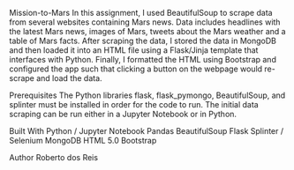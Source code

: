 Mission-to-Mars
In this assignment, I used BeautifulSoup to scrape data from several websites containing Mars news. 
Data includes headlines with the latest Mars news, images of Mars, tweets about the Mars weather and a table of Mars facts. 
After scraping the data, I stored the data in MongoDB and then loaded it into an HTML file using a Flask/Jinja template that interfaces with Python. 
Finally, I formatted the HTML using Bootstrap and configured the app such that clicking a button on the webpage would re-scrape and load the data.

Prerequisites
The Python libraries flask, flask_pymongo, BeautifulSoup, and splinter must be installed in order for the code to run. The initial data scraping can be run either in a Jupyter Notebook or in Python.

Built With
Python / Jupyter Notebook
Pandas
BeautifulSoup
Flask
Splinter / Selenium
MongoDB
HTML 5.0
Bootstrap

Author
Roberto dos Reis